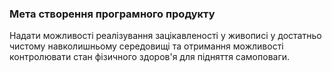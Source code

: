 ### Мета створення програмного продукту

Надати можливості реалізування зацікавленості у живописі у достатньо чистому навколишньому середовищі та отримання можливості контролювати стан фізичного здоров'я для підняття самоповаги.
